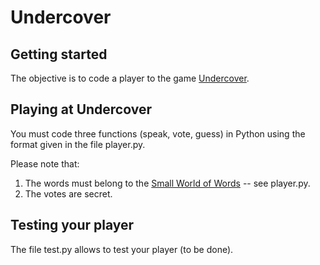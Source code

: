 # Undercover



## Getting started

The objective is to code a player to the game [Undercover](https://www.yanstarstudio.com/en/undercover-game/).

## Playing at Undercover

You must code three functions (speak, vote, guess) in Python using the format given in the file player.py.

Please note that:

1. The words must belong to the [Small World of Words](https://netset.telecom-paris.fr/pages/swow.html) -- see player.py.
2. The votes are secret.

## Testing your player

The file test.py allows to test your player (to be done).

